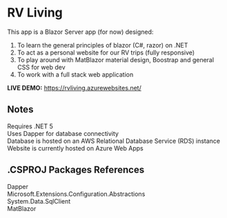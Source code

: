 # RV Living

This app is a Blazor Server app (for now) designed:
1) To learn the general principles of blazor (C#, razor) on .NET
2) To act as a personal website for our RV trips (fully responsive)
3) To play around with MatBlazor material design, Boostrap and general CSS for web dev
4) To work with a full stack web application

<b>LIVE DEMO:</b> https://rvliving.azurewebsites.net/

## Notes
Requires .NET 5 <br />
Uses Dapper for database connectivity <br />
Database is hosted on an AWS Relational Database Service (RDS) instance <br />
Website is currently hosted on Azure Web Apps

## .CSPROJ Packages References
Dapper <br />
Microsoft.Extensions.Configuration.Abstractions <br />
System.Data.SqlClient <br />
MatBlazor <br />

